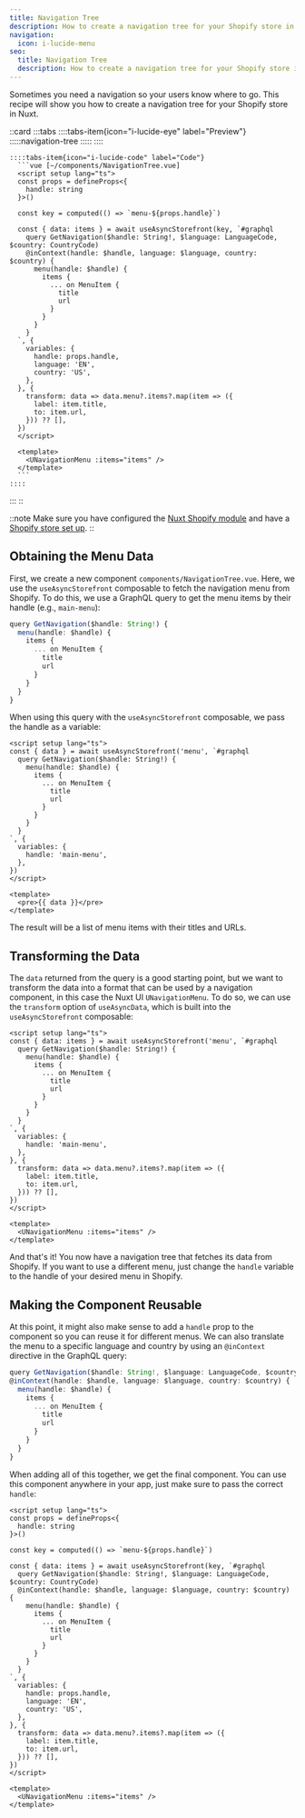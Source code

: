 ```yaml
---
title: Navigation Tree
description: How to create a navigation tree for your Shopify store in Nuxt
navigation:
  icon: i-lucide-menu
seo:
  title: Navigation Tree
  description: How to create a navigation tree for your Shopify store in Nuxt
---
```


Sometimes you need a navigation so your users know where to go.
This recipe will show you how to create a navigation tree for your Shopify store in Nuxt.


::card
  :::tabs
    ::::tabs-item{icon="i-lucide-eye" label="Preview"}
      :::::navigation-tree
      :::::
    ::::

    ::::tabs-item{icon="i-lucide-code" label="Code"}
      ```vue [~/components/NavigationTree.vue]
      <script setup lang="ts">
      const props = defineProps<{
        handle: string
      }>()

      const key = computed(() => `menu-${props.handle}`)

      const { data: items } = await useAsyncStorefront(key, `#graphql
        query GetNavigation($handle: String!, $language: LanguageCode, $country: CountryCode)
        @inContext(handle: $handle, language: $language, country: $country) {
          menu(handle: $handle) {
            items {
              ... on MenuItem {
                title
                url
              }
            }
          }
        }
      `, {
        variables: {
          handle: props.handle,
          language: 'EN',
          country: 'US',
        },
      }, {
        transform: data => data.menu?.items?.map(item => ({
          label: item.title,
          to: item.url,
        })) ?? [],
      })
      </script>

      <template>
        <UNavigationMenu :items="items" />
      </template>
      ```
    ::::
  :::
::

::note
Make sure you have configured the [Nuxt Shopify module](/essentials/configuration) and have a [Shopify store set up](/essentials/setup-shopify).
::

## Obtaining the Menu Data

First, we create a new component `components/NavigationTree.vue`.
Here, we use the `useAsyncStorefront` composable to fetch the navigation menu from Shopify.
To do this, we use a GraphQL query to get the menu items by their handle (e.g., `main-menu`):

```ts
query GetNavigation($handle: String!) {
  menu(handle: $handle) {
    items {
      ... on MenuItem {
        title
        url
      }
    }
  }
}
```

When using this query with the `useAsyncStorefront` composable, we pass the handle as a variable:

```vue [~/components/NavigationTree.vue]
<script setup lang="ts">
const { data } = await useAsyncStorefront('menu', `#graphql
  query GetNavigation($handle: String!) {
    menu(handle: $handle) {
      items {
        ... on MenuItem {
          title
          url
        }
      }
    }
  }
`, {
  variables: {
    handle: 'main-menu',
  },
})
</script>

<template>
  <pre>{{ data }}</pre>
</template>
```

The result will be a list of menu items with their titles and URLs.

## Transforming the Data

The `data` returned from the query is a good starting point, but we want to transform the data into a format that
can be used by a navigation component, in this case the Nuxt UI `UNavigationMenu`.
To do so, we can use the `transform` option of `useAsyncData`, which is built into the `useAsyncStorefront` composable:

```vue [~/components/NavigationTree.vue]
<script setup lang="ts">
const { data: items } = await useAsyncStorefront('menu', `#graphql
  query GetNavigation($handle: String!) {
    menu(handle: $handle) {
      items {
        ... on MenuItem {
          title
          url
        }
      }
    }
  }
`, {
  variables: {
    handle: 'main-menu',
  },
}, {
  transform: data => data.menu?.items?.map(item => ({
    label: item.title,
    to: item.url,
  })) ?? [],
})
</script>

<template>
  <UNavigationMenu :items="items" />
</template>
```

And that's it! You now have a navigation tree that fetches its data from Shopify.
If you want to use a different menu, just change the `handle` variable to the handle of your desired menu in Shopify.

## Making the Component Reusable

At this point, it might also make sense to add a `handle` prop to the component so you can reuse it for different menus.
We can also translate the menu to a specific language and country by using an `@inContext` directive in the GraphQL query:

```ts
query GetNavigation($handle: String!, $language: LanguageCode, $country: CountryCode)
@inContext(handle: $handle, language: $language, country: $country) {
  menu(handle: $handle) {
    items {
      ... on MenuItem {
        title
        url
      }
    }
  }
}
```

When adding all of this together, we get the final component.
You can use this component anywhere in your app, just make sure to pass the correct `handle`:

```vue [~/components/NavigationTree.vue]
<script setup lang="ts">
const props = defineProps<{
  handle: string
}>()

const key = computed(() => `menu-${props.handle}`)

const { data: items } = await useAsyncStorefront(key, `#graphql
  query GetNavigation($handle: String!, $language: LanguageCode, $country: CountryCode)
  @inContext(handle: $handle, language: $language, country: $country) {
    menu(handle: $handle) {
      items {
        ... on MenuItem {
          title
          url
        }
      }
    }
  }
`, {
  variables: {
    handle: props.handle,
    language: 'EN',
    country: 'US',
  },
}, {
  transform: data => data.menu?.items?.map(item => ({
    label: item.title,
    to: item.url,
  })) ?? [],
})
</script>

<template>
  <UNavigationMenu :items="items" />
</template>
```
